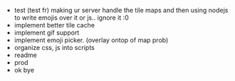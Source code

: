- test (test fr) making ur server handle the tile maps and then using nodejs to write emojis over it or js.. ignore it :0
- implement better tile cache
- implement gif support
- implement emoji picker. (overlay ontop of map prob)
- organize css, js into scripts
- readme
- prod
- ok bye
